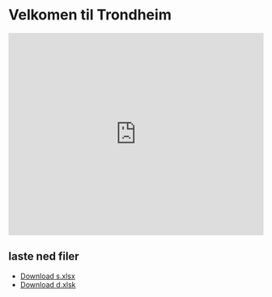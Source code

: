 # Velkomen til Trondheim

<!-- Copy and paste the embed code provided by YouTube here -->
<iframe width="100%" height="400" src="https://www.youtube.com/embed/q1_wXN4TaCk" frameborder="0" allow="accelerometer; autoplay; clipboard-write; encrypted-media; gyroscope; picture-in-picture" allowfullscreen></iframe>

## laste ned filer

- [Download s.xlsx](https://github.com/samertin/Trondheim/blob/main/s.xlsx)
- [Download d.xlsk](https://github.com/samertin/Trondheim/blob/main/x.xlsx)

